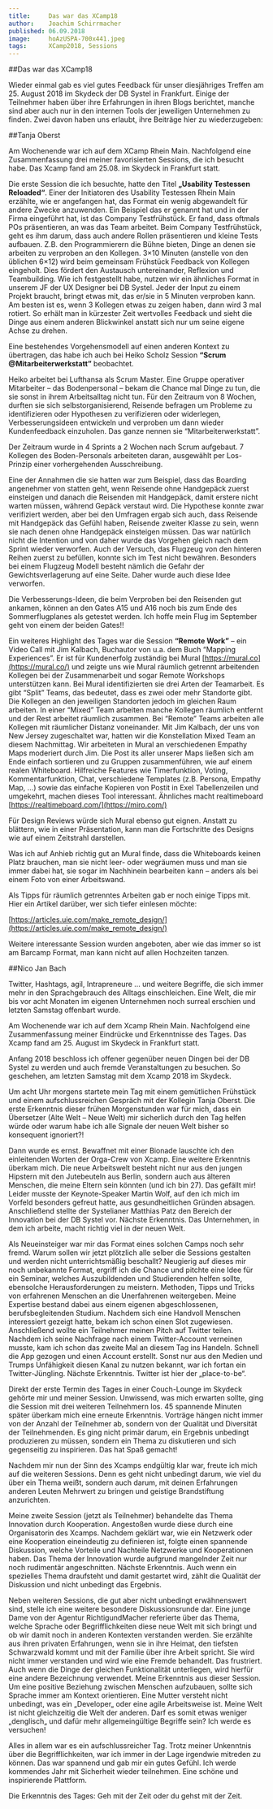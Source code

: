```yaml
---
title:     Das war das XCamp18
author:    Joachim Schirrmacher
published: 06.09.2018
image:     hoAzUSPA-700x441.jpeg
tags:      XCamp2018, Sessions
---
```


##Das war das XCamp18

Wieder einmal gab es viel gutes Feedback für unser diesjähriges Treffen am 25. August 2018 im Skydeck der DB Systel in 
Frankfurt. Einige der Teilnehmer haben über ihre Erfahrungen in ihren Blogs berichtet, manche sind aber auch nur in den 
internen Tools der jeweiligen Unternehmen zu finden. Zwei davon haben uns erlaubt, ihre Beiträge hier zu wiederzugeben:

##Tanja Oberst

Am Wochenende war ich auf dem XCamp Rhein Main. Nachfolgend eine Zusammenfassung drei meiner favorisierten Sessions, 
die ich besucht habe.  Das Xcamp fand am 25.08. im Skydeck in Frankfurt statt.

Die erste Session die ich besuchte, hatte den Titel **„Usability Testessen Reloaded“**. Einer der Initiatoren des Usability 
Testessen Rhein Main erzählte, wie er angefangen hat, das Format ein wenig abgewandelt für andere Zwecke anzuwenden. 
Ein Beispiel das er genannt hat und in der Firma eingeführt hat, ist das Company Testfrühstück. Er fand, dass oftmals POs 
präsentieren, an was das Team arbeitet. Beim Company Testfrühstück, geht es ihm darum, dass auch andere Rollen präsentieren 
und kleine Tests aufbauen. Z.B. den Programmierern die Bühne bieten, Dinge an denen sie arbeiten zu verproben an den Kollegen. 
3×10 Minuten (anstelle von den üblichen 6×12) wird beim gemeinsam Frühstück Feedback von Kollegen eingeholt. Dies fördert den 
Austausch untereinander, Reflexion und Teambuilding. Wie ich festgestellt habe, nutzen wir ein ähnliches Format in unserem 
JF der UX Designer bei DB Systel. Jeder der  Input zu einem Projekt braucht, bringt etwas mit, das er/sie in 5 Minuten 
verproben kann. Am besten ist es, wenn 3 Kollegen etwas zu zeigen haben, dann wird 3 mal rotiert. So erhält man in kürzester 
Zeit wertvolles Feedback und sieht die Dinge aus einem anderen Blickwinkel anstatt sich nur um seine eigene Achse zu drehen.

Eine bestehendes Vorgehensmodell auf einen anderen Kontext zu übertragen, das habe ich auch bei Heiko Scholz Session 
**“Scrum @Mitarbeiterwerkstatt”** beobachtet.

Heiko arbeitet bei Lufthansa als Scrum Master. Eine Gruppe operativer Mitarbeiter – das Bodenpersonal – bekam die Chance mal 
Dinge zu tun, die sie sonst in ihrem Arbeitsalltag nicht tun. Für den Zeitraum von 8 Wochen, durften sie sich 
selbstorganisierend, Reisende befragen um Probleme zu identifizieren oder Hypothesen zu verifizieren oder widerlegen, 
Verbesserungsideen entwickeln und verproben um dann wieder Kundenfeedback einzuholen. Das ganze nennen sie 
“Mitarbeiterwerkstatt”.

Der Zeitraum wurde in 4 Sprints a 2 Wochen nach Scrum aufgebaut. 7 Kollegen des Boden-Personals arbeiteten daran, 
ausgewählt per Los-Prinzip einer vorhergehenden Ausschreibung.

Eine der Annahmen die sie hatten war zum Beispiel, dass das Boarding angenehmer von statten geht, wenn Reisende ohne 
Handgepäck zuerst einsteigen und danach die Reisenden mit Handgepäck, damit erstere nicht warten müssen, während Gepäck 
verstaut wird. Die Hypothese konnte zwar verifiziert werden, aber bei den Umfragen ergab sich auch, dass Reisende mit 
Handgepäck das Gefühl haben, Reisende zweiter Klasse zu sein, wenn sie nach denen ohne Handgepäck einsteigen müssen. 
Das war natürlich nicht die Intention und von daher wurde das Vorgehen gleich nach dem Sprint wieder verworfen. Auch der 
Versuch, das Flugzeug von den hinteren Reihen zuerst zu befüllen, konnte sich im Test nicht bewähren. Besonders bei einem 
Flugzeug Modell besteht nämlich die Gefahr der Gewichtsverlagerung auf eine Seite. Daher wurde auch diese Idee verworfen.

Die Verbesserungs-Ideen, die beim Verproben bei den Reisenden gut ankamen, können an den Gates A15 und A16 noch bis zum 
Ende des Sommerflugplanes als getestet werden. Ich hoffe mein Flug im September geht von einem der beiden Gates!!

Ein weiteres Highlight des Tages war die Session **“Remote Work”** –  ein Video Call mit Jim Kalbach, Buchautor von u.a. dem 
Buch “Mapping Experiences”. Er ist für Kundenerfolg zuständig bei Mural [https://mural.co](https://mural.co/) und zeigte uns wie Mural räumlich 
getrennt arbeitenden Kollegen bei der Zusammenarbeit und sogar Remote Workshops unterstützen kann. Bei Mural identifizierten 
sie drei Arten der Teamarbeit. Es gibt “Split” Teams, das bedeutet, dass es zwei oder mehr Standorte gibt. Die Kollegen 
an den jeweiligen Standorten jedoch im gleichen Raum arbeiten. In einer “Mixed” Team arbeiten manche Kollegen räumlich 
entfernt und der Rest arbeitet räumlich zusammen. Bei “Remote” Teams arbeiten alle Kollegen mit räumlicher Distanz 
voneinander. Mit Jim Kalbach, der uns von New Jersey zugeschaltet war, hatten wir die Konstellation Mixed Team an diesem 
Nachmittag. Wir arbeiteten in Mural an verschiedenen Empathy Maps moderiert durch Jim. Die Post its aller unserer Maps 
ließen sich am Ende einfach sortieren und zu Gruppen zusammenführen, wie auf einem realen Whiteboard. Hilfreiche Features 
wie Timerfunktion, Voting, Kommentarfunktion, Chat, verschiedene Templates (z.B. Persona, Empathy Map, …) sowie das 
einfache Kopieren von Postit in Exel Tabellenzeilen und umgekehrt, machen dieses Tool interessant. Ähnliches macht 
realtimeboard [https://realtimeboard.com/](https://miro.com/)

Für Design Reviews würde sich Mural ebenso gut eignen. Anstatt zu blättern, wie in einer Präsentation, kann man die 
Fortschritte des Designs wie auf einem Zeitstrahl darstellen.

Was ich auf Anhieb richtig gut an Mural finde, dass die Whiteboards keinen Platz brauchen, man sie nicht leer- oder 
wegräumen muss und man sie immer dabei hat, sie sogar im Nachhinein bearbeiten kann – anders als bei einem Foto von einer 
Arbeitswand.

Als Tipps für räumlich getrenntes Arbeiten gab er noch einige Tipps mit. Hier ein Artikel darüber, wer sich tiefer 
einlesen möchte:

[https://articles.uie.com/make_remote_design/](https://articles.uie.com/make_remote_design/)

Weitere interessante Session wurden angeboten, aber wie das immer so ist am Barcamp Format, man kann nicht auf allen 
Hochzeiten tanzen.

##Nico Jan Bach

Twitter, Hashtags, agil, Intrapreneure … und weitere Begriffe, die sich immer mehr in den Sprachgebrauch des Alltags 
einschleichen. Eine Welt, die mir bis vor acht Monaten im eigenen Unternehmen noch surreal erschien und letzten Samstag 
offenbart wurde.

Am Wochenende war ich auf dem Xcamp Rhein Main. Nachfolgend eine Zusammenfassung meiner Eindrücke und Erkenntnisse des 
Tages. Das Xcamp fand am 25. August im Skydeck in Frankfurt statt.

Anfang 2018 beschloss ich offener gegenüber neuen Dingen bei der DB Systel zu werden und auch fremde Veranstaltungen zu 
besuchen. So geschehen, am letzten Samstag mit dem Xcamp 2018 im Skydeck.

Um acht Uhr morgens startete mein Tag mit einem gemütlichen Frühstück und einem aufschlussreichen Gespräch mit der 
Kollegin Tanja Oberst. Die erste Erkenntnis dieser frühen Morgenstunden war für mich, dass ein Übersetzer 
(Alte Welt – Neue Welt) mir sicherlich durch den Tag helfen würde oder warum habe ich alle Signale der neuen Welt bisher 
so konsequent ignoriert?!

Dann wurde es ernst. Bewaffnet mit einer Bionade lauschte ich den einleitenden Worten der Orga-Crew von Xcamp. Eine weitere 
Erkenntnis überkam mich. Die neue Arbeitswelt besteht nicht nur aus den jungen Hipstern mit den Jutebeuteln aus Berlin, 
sondern auch aus älteren Menschen, die meine Eltern sein könnten (und ich bin 27). Das gefällt mir! Leider musste der 
Keynote-Speaker Martin Wolf, auf den ich mich im Vorfeld besonders gefreut hatte, aus gesundheitlichen Gründen absagen. 
Anschließend stellte der Systelianer Matthias Patz den Bereich der Innovation bei der DB Systel vor. Nächste Erkenntnis. 
Das Unternehmen, in dem ich arbeite, macht richtig viel in der neuen Welt.

Als Neueinsteiger war mir das Format eines solchen Camps noch sehr fremd. Warum sollen wir jetzt plötzlich alle selber 
die Sessions gestalten und werden nicht unterrichtsmäßig beschallt? Neugierig auf dieses mir noch unbekannte Format, ergriff 
ich die Chance und pitchte eine Idee für ein Seminar, welches Auszubildenden und Studierenden helfen sollte, ebensolche 
Herausforderungen zu meistern. Methoden, Tipps und Tricks von erfahrenen Menschen an die Unerfahrenen weitergeben. Meine 
Expertise bestand dabei aus einem eigenen abgeschlossenen, berufsbegleitenden Studium. Nachdem sich eine Handvoll Menschen 
interessiert gezeigt hatte, bekam ich schon einen Slot zugewiesen. Anschließend wollte ein Teilnehmer meinen Pitch auf 
Twitter teilen. Nachdem ich seine Nachfrage nach einem Twitter-Account verneinen musste, kam ich schon das zweite Mal 
an diesem Tag ins Handeln. Schnell die App gezogen und einen Account erstellt. Sonst nur aus den Medien und Trumps 
Unfähigkeit diesen Kanal zu nutzen bekannt, war ich fortan ein Twitter-Jüngling. Nächste Erkenntnis. Twitter ist hier der 
„place-to-be“.

Direkt der erste Termin des Tages in einer Couch-Lounge im Skydeck gehörte mir und meiner Session. Unwissend, was mich 
erwarten sollte, ging die Session mit drei weiteren Teilnehmern los. 45 spannende Minuten später überkam mich eine erneute 
Erkenntnis. Vorträge hängen nicht immer von der Anzahl der Teilnehmer ab, sondern von der Qualität und Diversität der 
Teilnehmenden. Es ging nicht primär darum, ein Ergebnis unbedingt produzieren zu müssen, sondern ein Thema zu diskutieren 
und sich gegenseitig zu inspirieren. Das hat Spaß gemacht!

Nachdem mir nun der Sinn des Xcamps endgültig klar war, freute ich mich auf die weiteren Sessions. Denn es geht nicht 
unbedingt darum, wie viel du über ein Thema weißt, sondern auch darum, mit deinen Erfahrungen anderen Leuten Mehrwert 
zu bringen und geistige Brandstiftung anzurichten.

Meine zweite Session (jetzt als Teilnehmer) behandelte das Thema Innovation durch Kooperation. Angestoßen wurde diese 
durch eine Organisatorin des Xcamps. Nachdem geklärt war, wie ein Netzwerk oder eine Kooperation eineindeutig zu definieren 
ist, folgte einen spannende Diskussion, welche Vorteile und Nachteile Netzwerke und Kooperationen haben. Das Thema der 
Innovation wurde aufgrund mangelnder Zeit nur noch rudimentär angeschnitten. Nächste Erkenntnis. Auch wenn ein spezielles 
Thema draufsteht und damit gestartet wird, zählt die Qualität der Diskussion und nicht unbedingt das Ergebnis.

Neben weiteren Sessions, die gut aber nicht unbedingt erwähnenswert sind, stelle ich eine weitere besondere 
Diskussionsrunde dar. Eine junge Dame von der Agentur RichtigundMacher referierte über das Thema, welche Sprache oder 
Begrifflichkeiten diese neue Welt mit sich bringt und ob wir damit noch in anderen Kontexten verstanden werden. 
Sie erzählte aus ihren privaten Erfahrungen, wenn sie in ihre Heimat, den tiefsten Schwarzwald kommt und mit der Familie 
über ihre Arbeit spricht. Sie wird nicht immer verstanden und wird wie eine Fremde behandelt. Das frustriert. Auch wenn 
die Dinge der gleichen Funktionalität unterliegen, wird hierfür eine andere Bezeichnung verwendet. Meine Erkenntnis aus 
dieser Session. Um eine positive Beziehung zwischen Menschen aufzubauen, sollte sich Sprache immer am Kontext orientieren. 
Eine Mutter versteht nicht unbedingt, was ein „Developer„ oder eine agile Arbeitsweise ist. Meine Welt ist nicht 
gleichzeitig die Welt der anderen. Darf es somit etwas weniger „denglisch„ und dafür mehr allgemeingültige Begriffe sein? 
Ich werde es versuchen!

Alles in allem war es ein aufschlussreicher Tag. Trotz meiner Unkenntnis über die Begrifflichkeiten, war ich immer in der 
Lage irgendwie mitreden zu können. Das war spannend und gab mir ein gutes Gefühl. Ich werde kommendes Jahr mit Sicherheit 
wieder teilnehmen. Eine schöne und inspirierende Plattform.

Die Erkenntnis des Tages: Geh mit der Zeit oder du gehst mit der Zeit.
